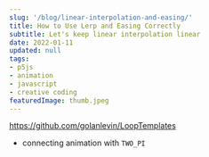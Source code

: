 ```yaml
---
slug: '/blog/linear-interpolation-and-easing/'
title: How to Use Lerp and Easing Correctly
subtitle: Let's keep linear interpolation linear
date: 2022-01-11
updated: null
tags:
- p5js
- animation
- javascript
- creative coding
featuredImage: thumb.jpeg
---
```


https://github.com/golanlevin/LoopTemplates


- connecting animation with `TWO_PI`
